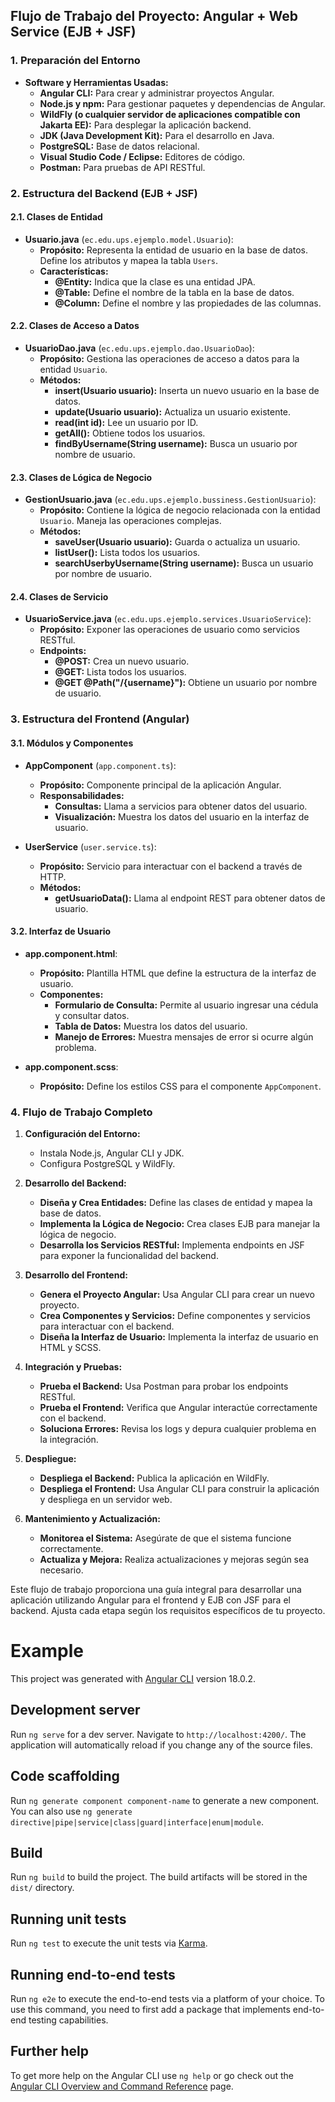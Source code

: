 ## **Flujo de Trabajo del Proyecto: Angular + Web Service (EJB + JSF)**

### **1. Preparación del Entorno**

- **Software y Herramientas Usadas:**
  - **Angular CLI:** Para crear y administrar proyectos Angular.
  - **Node.js y npm:** Para gestionar paquetes y dependencias de Angular.
  - **WildFly (o cualquier servidor de aplicaciones compatible con Jakarta EE):** Para desplegar la aplicación backend.
  - **JDK (Java Development Kit):** Para el desarrollo en Java.
  - **PostgreSQL:** Base de datos relacional.
  - **Visual Studio Code / Eclipse:** Editores de código.
  - **Postman:** Para pruebas de API RESTful.

### **2. Estructura del Backend (EJB + JSF)**

#### **2.1. Clases de Entidad**

- **Usuario.java** (`ec.edu.ups.ejemplo.model.Usuario`):
  - **Propósito:** Representa la entidad de usuario en la base de datos. Define los atributos y mapea la tabla `Users`.
  - **Características:**
    - **@Entity:** Indica que la clase es una entidad JPA.
    - **@Table:** Define el nombre de la tabla en la base de datos.
    - **@Column:** Define el nombre y las propiedades de las columnas.

#### **2.2. Clases de Acceso a Datos**

- **UsuarioDao.java** (`ec.edu.ups.ejemplo.dao.UsuarioDao`):
  - **Propósito:** Gestiona las operaciones de acceso a datos para la entidad `Usuario`.
  - **Métodos:**
    - **insert(Usuario usuario):** Inserta un nuevo usuario en la base de datos.
    - **update(Usuario usuario):** Actualiza un usuario existente.
    - **read(int id):** Lee un usuario por ID.
    - **getAll():** Obtiene todos los usuarios.
    - **findByUsername(String username):** Busca un usuario por nombre de usuario.

#### **2.3. Clases de Lógica de Negocio**

- **GestionUsuario.java** (`ec.edu.ups.ejemplo.bussiness.GestionUsuario`):
  - **Propósito:** Contiene la lógica de negocio relacionada con la entidad `Usuario`. Maneja las operaciones complejas.
  - **Métodos:**
    - **saveUser(Usuario usuario):** Guarda o actualiza un usuario.
    - **listUser():** Lista todos los usuarios.
    - **searchUserbyUsername(String username):** Busca un usuario por nombre de usuario.

#### **2.4. Clases de Servicio**

- **UsuarioService.java** (`ec.edu.ups.ejemplo.services.UsuarioService`):
  - **Propósito:** Exponer las operaciones de usuario como servicios RESTful.
  - **Endpoints:**
    - **@POST:** Crea un nuevo usuario.
    - **@GET:** Lista todos los usuarios.
    - **@GET @Path("/{username}"):** Obtiene un usuario por nombre de usuario.

### **3. Estructura del Frontend (Angular)**

#### **3.1. Módulos y Componentes**

- **AppComponent** (`app.component.ts`):
  - **Propósito:** Componente principal de la aplicación Angular.
  - **Responsabilidades:**
    - **Consultas:** Llama a servicios para obtener datos del usuario.
    - **Visualización:** Muestra los datos del usuario en la interfaz de usuario.

- **UserService** (`user.service.ts`):
  - **Propósito:** Servicio para interactuar con el backend a través de HTTP.
  - **Métodos:**
    - **getUsuarioData():** Llama al endpoint REST para obtener datos de usuario.

#### **3.2. Interfaz de Usuario**

- **app.component.html**:
  - **Propósito:** Plantilla HTML que define la estructura de la interfaz de usuario.
  - **Componentes:**
    - **Formulario de Consulta:** Permite al usuario ingresar una cédula y consultar datos.
    - **Tabla de Datos:** Muestra los datos del usuario.
    - **Manejo de Errores:** Muestra mensajes de error si ocurre algún problema.

- **app.component.scss**:
  - **Propósito:** Define los estilos CSS para el componente `AppComponent`.

### **4. Flujo de Trabajo Completo**

1. **Configuración del Entorno:**
   - Instala Node.js, Angular CLI y JDK.
   - Configura PostgreSQL y WildFly.

2. **Desarrollo del Backend:**
   - **Diseña y Crea Entidades:** Define las clases de entidad y mapea la base de datos.
   - **Implementa la Lógica de Negocio:** Crea clases EJB para manejar la lógica de negocio.
   - **Desarrolla los Servicios RESTful:** Implementa endpoints en JSF para exponer la funcionalidad del backend.

3. **Desarrollo del Frontend:**
   - **Genera el Proyecto Angular:** Usa Angular CLI para crear un nuevo proyecto.
   - **Crea Componentes y Servicios:** Define componentes y servicios para interactuar con el backend.
   - **Diseña la Interfaz de Usuario:** Implementa la interfaz de usuario en HTML y SCSS.

4. **Integración y Pruebas:**
   - **Prueba el Backend:** Usa Postman para probar los endpoints RESTful.
   - **Prueba el Frontend:** Verifica que Angular interactúe correctamente con el backend.
   - **Soluciona Errores:** Revisa los logs y depura cualquier problema en la integración.

5. **Despliegue:**
   - **Despliega el Backend:** Publica la aplicación en WildFly.
   - **Despliega el Frontend:** Usa Angular CLI para construir la aplicación y despliega en un servidor web.

6. **Mantenimiento y Actualización:**
   - **Monitorea el Sistema:** Asegúrate de que el sistema funcione correctamente.
   - **Actualiza y Mejora:** Realiza actualizaciones y mejoras según sea necesario.

Este flujo de trabajo proporciona una guía integral para desarrollar una aplicación utilizando Angular para el frontend y EJB con JSF para el backend. Ajusta cada etapa según los requisitos específicos de tu proyecto.






















# Example

This project was generated with [Angular CLI](https://github.com/angular/angular-cli) version 18.0.2.

## Development server

Run `ng serve` for a dev server. Navigate to `http://localhost:4200/`. The application will automatically reload if you change any of the source files.

## Code scaffolding

Run `ng generate component component-name` to generate a new component. You can also use `ng generate directive|pipe|service|class|guard|interface|enum|module`.

## Build

Run `ng build` to build the project. The build artifacts will be stored in the `dist/` directory.

## Running unit tests

Run `ng test` to execute the unit tests via [Karma](https://karma-runner.github.io).

## Running end-to-end tests

Run `ng e2e` to execute the end-to-end tests via a platform of your choice. To use this command, you need to first add a package that implements end-to-end testing capabilities.

## Further help

To get more help on the Angular CLI use `ng help` or go check out the [Angular CLI Overview and Command Reference](https://angular.dev/tools/cli) page.

